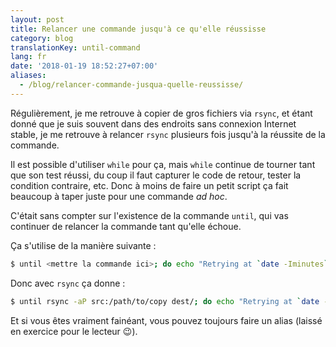 ```yaml
---
layout: post
title: Relancer une commande jusqu'à ce qu'elle réussisse
category: blog
translationKey: until-command
lang: fr
date: '2018-01-19 18:52:27+07:00'
aliases:
  - /blog/relancer-commande-jusqua-quelle-reussisse/
---
```


Régulièrement, je me retrouve à copier de gros fichiers via `rsync`, et étant
donné que je suis souvent dans des endroits sans connexion Internet
stable, je me retrouve à relancer `rsync` plusieurs fois jusqu'à la réussite
de la commande.

Il est possible d'utiliser `while` pour ça, mais `while` continue de tourner
tant que son test réussi, du coup il faut capturer le code de retour, tester
la condition contraire, etc. Donc à moins de faire un petit script ça fait
beaucoup à taper juste pour une commande *ad hoc*.

C'était sans compter sur l'existence de la commande `until`, qui vas continuer de relancer la commande
 tant qu'elle échoue.

Ça s'utilise de la manière suivante :
```bash
$ until <mettre la commande ici>; do echo "Retrying at `date -Iminutes`"; done
```

Donc avec `rsync` ça donne :
```bash
$ until rsync -aP src:/path/to/copy dest/; do echo "Retrying at `date -Iminutes`"; done
```

Et si vous êtes vraiment fainéant, vous pouvez toujours faire un alias (laissé en exercice pour le
lecteur 😉).

